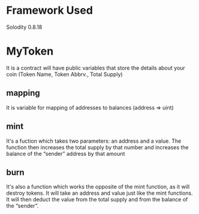 # Framework Used
Solodity 0.8.18

# MyToken
It is a contract will have public variables that store the details about your coin (Token Name, Token Abbrv., Total Supply)

## mapping
It is variable for mapping of addresses to balances (address => uint)

## mint
It's a fuction which takes two parameters: an address and a value. 
The function then increases the total supply by that number and increases the balance of the “sender” address by that amount

## burn
It's also a function which works the opposite of the mint function, as it will destroy tokens. 
It will take an address and value just like the mint functions. It will then deduct the value from the total supply and from the balance of the “sender”.
